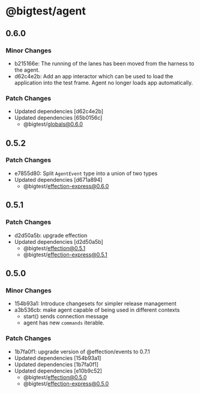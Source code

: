 # @bigtest/agent

## 0.6.0

### Minor Changes

- b215166e: The running of the lanes has been moved from the harness to the agent.
- d62c4e2b: Add an app interactor which can be used to load the application into the test frame. Agent no longer loads app automatically.

### Patch Changes

- Updated dependencies [d62c4e2b]
- Updated dependencies [65b0156c]
  - @bigtest/globals@0.6.0

## 0.5.2

### Patch Changes

- e7855d80: Split `AgentEvent` type into a union of two types
- Updated dependencies [d671a894]
  - @bigtest/effection-express@0.6.0

## 0.5.1

### Patch Changes

- d2d50a5b: upgrade effection
- Updated dependencies [d2d50a5b]
  - @bigtest/effection@0.5.1
  - @bigtest/effection-express@0.5.1

## 0.5.0

### Minor Changes

- 154b93a1: Introduce changesets for simpler release management
- a3b536cb: make agent capable of being used in different contexts
  - start() sends connection message
  - agent has new `commands` iterable.

### Patch Changes

- 1b7fa0f1: upgrade version of @effection/events to 0.7.1
- Updated dependencies [154b93a1]
- Updated dependencies [1b7fa0f1]
- Updated dependencies [e10b9c52]
  - @bigtest/effection@0.5.0
  - @bigtest/effection-express@0.5.0
